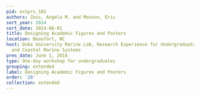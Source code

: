 ```yaml
---
pid: extprs_102
authors: Zoss, Angela M. and Monson, Eric
sort_year: 2014
sort_date: 2014-06-01
title: Designing Academic Figures and Posters
location: Beaufort, NC
host: Duke University Marine Lab, Research Experience for Undergraduates in Estuarine
  and Coastal Marine Systems
pres_date: June 1, 2014
type: One-day workshop for undergraduates
grouping: extended
label: Designing Academic Figures and Posters
order: '20'
collection: extended
---
```

